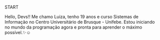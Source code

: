 START
<p>Hello, Devs!! Me chamo Luiza, tenho 19 anos e curso Sistemas de Informação no Centro Universitário de Brusque - Unifebe. Estou iniciando no mundo da programação agora e pronta para aprender o máximo possível.✨☺️</p>
